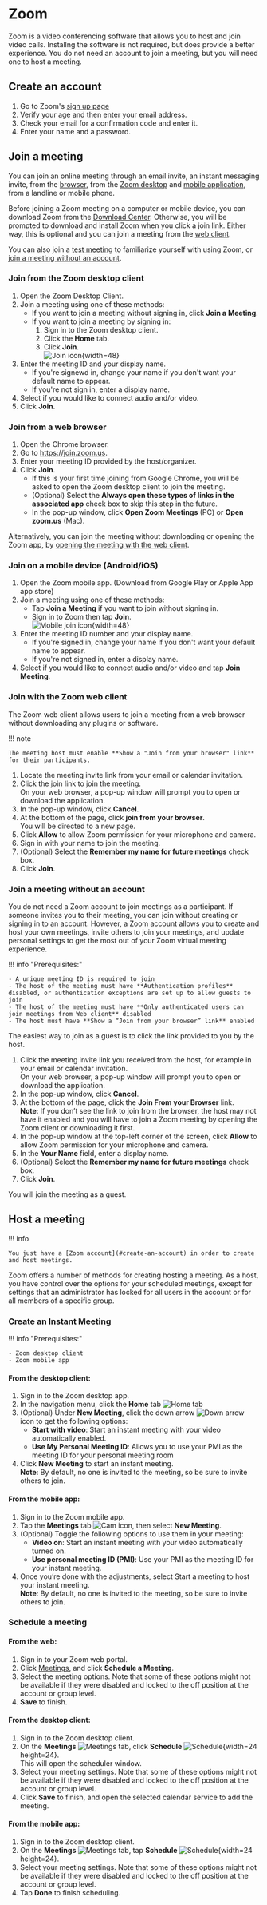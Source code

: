 # Zoom

Zoom is a video conferencing software that allows you to host and join video calls. Installng the software is not required, but does provide a better experience. You do not need an account to join a meeting, but you will need one to host a meeting.

## Create an account

1. Go to Zoom's [sign up page](https://zoom.us/signup#/signup)
2. Verify your age and then enter your email address.
3. Check your email for a confirmation code and enter it.
4. Enter your name and a password.

## Join a meeting

You can join an online meeting through an email invite, an instant messaging invite, from the [browser](#join-from-a-web-browser), from the [Zoom desktop](#join-from-the-zoom-desktop-client) and [mobile application](#join-on-a-mobile-device-androidios), from a landline or mobile phone.

Before joining a Zoom meeting on a computer or mobile device, you can download Zoom from the [Download Center](https://zoom.us/download). Otherwise, you will be prompted to download and install Zoom when you click a join link. Either way, this is optional and you can join a meeting from the [web client](#join-with-the-zoom-web-client).

You can also join a [test meeting](https://zoom.us/test) to familiarize yourself with using Zoom, or [join a meeting without an account](#join-a-meeting-without-an-account).

### Join from the Zoom desktop client

1. Open the Zoom Desktop Client.
2. Join a meeting using one of these methods:
    - If you want to join a meeting without signing in, click **Join a Meeting**.
    - If you want to join a meeting by signing in:
        1. Sign in to the Zoom desktop client.
        2. Click the **Home** tab.
        3. Click **Join**.<br /> 
        ![Join icon](https://assets.zoom.us/images/en-us/desktop/generic/home/join-button.png){width=48}
3. Enter the meeting ID and your display name.
    - If you're signewd in, change your name if you don't want your default name to appear.
    - If you're not sign in, enter a display name.
4. Select if you would like to connect audio and/or video.
5. Click **Join**.

### Join from a web browser

1. Open the Chrome browser.
2. Go to <https://join.zoom.us>.
3. Enter your meeting ID provided by the host/organizer.
4. Click **Join**.
    - If this is your first time joining from Google Chrome, you will be asked to open the Zoom desktop client to join the meeting.
    - (Optional) Select the **Always open these types of links in the associated app** check box to skip this step in the future.
    - In the pop-up window, click **Open Zoom Meetings** (PC) or **Open zoom.us** (Mac).

Alternatively, you can join the meeting without downloading or opening the Zoom app, by [opening the meeting with the web client](#join-with-the-zoom-web-client).

### Join on a mobile device (Android/iOS)

1. Open the Zoom mobile app. (Download from Google Play or Apple App app store)
2. Join a meeting using one of these methods:
    - Tap **Join a Meeting** if you want to join without signing in.
    - Sign in to Zoom then tap **Join**.<br />
    ![Mobile join icon](https://assets.zoom.us/images/en-us/mobile/generic/meet-and-chat/join-button.png){width=48}
3. Enter the meeting ID number and your display name.
    - If you're signed in, change your name if you don't want your default name to appear.
    - If you're not signed in, enter a display name.
4. Select if you would like to connect audio and/or video and tap **Join Meeting**.

### Join with the Zoom web client

The Zoom web client allows users to join a meeting from a web browser without downloading any plugins or software.

!!! note

    The meeting host must enable **Show a "Join from your browser" link** for their participants.

1. Locate the meeting invite link from your email or calendar invitation.
2. Click the join link to join the meeting.<br />
On your web browser, a pop-up window will prompt you to open or download the application.
3. In the pop-up window, click **Cancel**.
4. At the bottom of the page, click **join from your browser**.<br />
You will be directed to a new page.
5. Click **Allow** to allow Zoom permission for your microphone and camera.
6. Sign in with your name to join the meeting.
7. (Optional) Select the **Remember my name for future meetings** check box.
8. Click **Join**.

### Join a meeting without an account

You do not need a Zoom account to join meetings as a participant. If someone invites you to their meeting, you can join without creating or signing in to an account. However, a Zoom account allows you to create and host your own meetings, invite others to join your meetings, and update personal settings to get the most out of your Zoom virtual meeting experience.

!!! info "Prerequisites:"

    - A unique meeting ID is required to join
    - The host of the meeting must have **Authentication profiles** disabled, or authentication exceptions are set up to allow guests to join
    - The host of the meeting must have **Only authenticated users can join meetings from Web client** disabled
    - The host must have **Show a “Join from your browser” link** enabled

The easiest way to join as a guest is to click the link provided to you by the host.

1. Click the meeting invite link you received from the host, for example in your email or calendar invitation.<br />
On your web browser, a pop-up window will prompt you to open or download the application.
2. In the pop-up window, click **Cancel**.
3. At the bottom of the page, click the **Join From your Browser** link.<br />
**Note**: If you don’t see the link to join from the browser, the host may not have it enabled and you will have to join a Zoom meeting by opening the Zoom client or downloading it first.
4. In the pop-up window at the top-left corner of the screen, click **Allow** to allow Zoom permission for your microphone and camera.
5. In the **Your Name** field, enter a display name.
6. (Optional) Select the **Remember my name for future meetings** check box.
7. Click **Join**.

You will join the meeting as a guest.

## Host a meeting

!!! info

    You just have a [Zoom account](#create-an-account) in order to create and host meetings.

Zoom offers a number of methods for creating hosting a meeting. As a host, you have control over the options for your scheduled meetings, except for settings that an administrator has locked for all users in the account or for all members of a specific group. 

### Create an Instant Meeting

!!! info "Prerequisites:"

    - Zoom desktop client
    - Zoom mobile app

#### From the desktop client:

1. Sign in to the Zoom desktop app.
2. In the navigation menu, click the **Home** tab ![Home tab](https://assets.zoom.us/generic-images/common-buttons-and-icons/outline/home-button.png)
3. (Optional) Under **New Meeting**, click the down arrow ![Down arrow](https://assets.zoom.us/generic-images/common-buttons-and-icons/outline/down-arrow-button.png) icon to get the following options:
    - **Start with video**: Start an instant meeting with your video automatically enabled.
    - **Use My Personal Meeting ID**: Allows you to use your PMI as the meeting ID for your personal meeting room
4. Click **New Meeting** to start an instant meeting.<br />
**Note**: By default, no one is invited to the meeting, so be sure to invite others to join. 

#### From the mobile app:

1. Sign in to the Zoom mobile app.
2. Tap the **Meetings** tab ![Cam icon](https://assets.zoom.us/generic-images/common-buttons-and-icons/outline/video-on-button.png), then select **New Meeting**. 
3. (Optional) Toggle the following options to use them in your meeting:
    - **Video on**: Start an instant meeting with your video automatically turned on.
    - **Use personal meeting ID (PMI)**: Use your PMI as the meeting ID for your instant meeting.
4. Once you’re done with the adjustments, select Start a meeting to host your instant meeting.<br />
**Note**: By default, no one is invited to the meeting, so be sure to invite others to join.

### Schedule a meeting

#### From the web:

1. Sign in to your Zoom web portal.
2. Click [Meetings](https://zoom.us/meeting), and click **Schedule a Meeting**.
3. Select the meeting options.  Note that some of these options might not be available if they were disabled and locked to the off position at the account or group level.
4. **Save** to finish.

#### From the desktop client:

1. Sign in to the Zoom desktop client.
2. On the **Meetings** ![Meetings](https://assets.zoom.us/generic-images/common-buttons-and-icons/outline/video-on-button.png) tab, click **Schedule** ![Schedule](https://assets.zoom.us/generic-images/desktop-client/home-tab/schedule-button.png){width=24 height=24}.<br />
This will open the scheduler window.
3. Select your meeting settings. Note that some of these options might not be available if they were disabled and locked to the off position at the account or group level.
4. Click **Save** to finish, and open the selected calendar service to add the meeting.

#### From the mobile app:

1. Sign in to the Zoom desktop client.
2. On the **Meetings** ![Meetings](https://assets.zoom.us/generic-images/common-buttons-and-icons/outline/video-on-button.png) tab, tap **Schedule** ![Schedule](https://assets.zoom.us/generic-images/desktop-client/home-tab/schedule-button.png){width=24 height=24}.
3. Select your meeting settings. Note that some of these options might not be available if they were disabled and locked to the off position at the account or group level.
4. Tap **Done** to finish scheduling.
